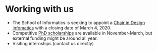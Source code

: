 # Working with us

* The School of Informatics is seeking to appoint a [Chair in Design Infomatics](https://www.vacancies.ed.ac.uk/pls/corehrrecruit/erq_jobspec_version_4.display_form) with a closing date of March 4, 2020.
* Competitive [PhD scholarships](phd-edinburgh.html) are available in November-March, but external funding might be around all year. 
* Visiting internships (contact us directly)
